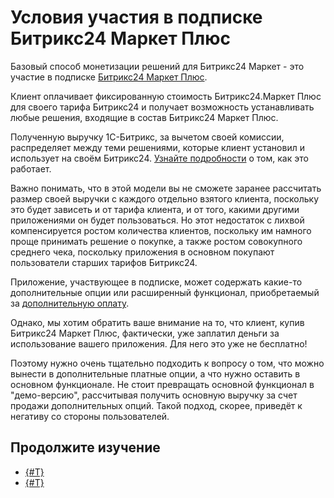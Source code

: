 # Условия участия в подписке Битрикс24 Маркет Плюс

Базовый способ монетизации решений для Битрикс24 Маркет - это участие в подписке [Битрикс24 Маркет Плюс](https://www.bitrix24.ru/apps/?category=subscription).

Клиент оплачивает фиксированную стоимость Битрикс24.Маркет Плюс для своего тарифа Битрикс24 и получает возможность устанавливать любые решения, входящие в состав Битрикс24 Маркет Плюс.

Полученную выручку 1С-Битрикс, за вычетом своей комиссии, распределяет между теми решениями, которые клиент установил и использует на своём Битрикс24. [Узнайте подробности](subscription-details.md) о том, как это работает.

Важно понимать, что в этой модели вы не сможете заранее рассчитать размер своей выручки с каждого отдельно взятого клиента, поскольку это будет зависеть и от тарифа клиента, и от того, какими другими приложениями он будет пользоваться. Но этот недостаток с лихвой компенсируется ростом количества клиентов, поскольку им намного проще принимать решение о покупке, а также ростом совокупного среднего чека, поскольку приложения в основном покупают пользователи старших тарифов Битрикс24.

Приложение, участвующее в подписке, может содержать какие-то дополнительные опции или расширенный функционал, приобретаемый за [дополнительную оплату](in-app-purchases.md).

Однако, мы хотим обратить ваше внимание на то, что клиент, купив Битрикс24 Маркет Плюс, фактически, уже заплатил деньги за использование вашего приложения. Для него это уже не бесплатно! 

Поэтому нужно очень тщательно подходить к вопросу о том, что можно вынести в дополнительные платные опции, а что нужно оставить в основном функционале. Не стоит превращать основной функционал в "демо-версию", рассчитывая получить основную выручку за счет продажи дополнительных опций. Такой подход, скорее, приведёт к негативу со стороны пользователей.

## Продолжите изучение

- [{#T}](subscription-details.md)
- [{#T}](free.md)